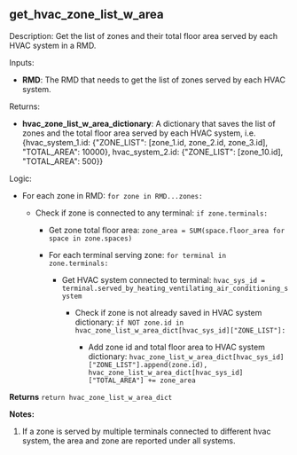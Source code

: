 
## get_hvac_zone_list_w_area

Description: Get the list of zones and their total floor area served by each HVAC system in a RMD.

Inputs:  
- **RMD**: The RMD that needs to get the list of zones served by each HVAC system.

Returns: 
- **hvac_zone_list_w_area_dictionary**: A dictionary that saves the list of zones and the total floor area served by each HVAC system, i.e. {hvac_system_1.id: {"ZONE_LIST": [zone_1.id, zone_2.id, zone_3.id], "TOTAL_AREA": 10000}, hvac_system_2.id: {"ZONE_LIST": [zone_10.id], "TOTAL_AREA": 500}}

Logic:  

- For each zone in RMD: `for zone in RMD...zones:`

  - Check if zone is connected to any terminal: `if zone.terminals:`

    - Get zone total floor area: `zone_area = SUM(space.floor_area for space in zone.spaces)`

    - For each terminal serving zone: `for terminal in zone.terminals:`

      - Get HVAC system connected to terminal: `hvac_sys_id = terminal.served_by_heating_ventilating_air_conditioning_system`

        - Check if zone is not already saved in HVAC system dictionary: `if NOT zone.id in hvac_zone_list_w_area_dict[hvac_sys_id]["ZONE_LIST"]:`

          - Add zone id and total floor area to HVAC system dictionary: `hvac_zone_list_w_area_dict[hvac_sys_id]["ZONE_LIST"].append(zone.id), hvac_zone_list_w_area_dict[hvac_sys_id]["TOTAL_AREA"] += zone_area`

**Returns** `return hvac_zone_list_w_area_dict`  

**Notes:**

1. If a zone is served by multiple terminals connected to different hvac system, the area and zone are reported under all systems.
